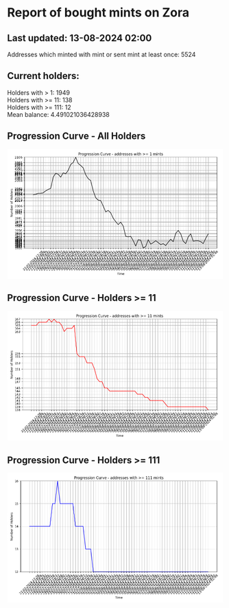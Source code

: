# Report of bought mints on Zora
## Last updated: 13-08-2024 02:00
Addresses which minted with mint or sent mint at least once: 5524

## Current holders:
Holders with > 1: 1949  
Holders with >= 11: 138  
Holders with >= 111: 12  
Mean balance: 4.491021036428938  

## Progression Curve - All Holders
![addresses with >= 1 mint](progression_curve_all.png)
## Progression Curve - Holders >= 11
![addresses with >= 11 mints](progression_curve_gt_11.png)
## Progression Curve - Holders >= 111
![addresses with >= 111 mints](progression_curve_gt_111.png)
